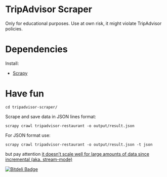 TripAdvisor Scraper
===================

Only for educational purposes.
Use at own risk, it might violate TripAdvisor policies.

# Dependencies
Install: 
* [Scrapy](http://doc.scrapy.org/en/0.20/intro/install.html)


# Have fun
```shell
cd tripadvisor-scraper/
```

Scrape and save data in JSON lines format:
```shell
scrapy crawl tripadvisor-restaurant -o output/result.json
```

For JSON format use:
```shell
scrapy crawl tripadvisor-restaurant -o output/result.json -t json
```
but pay attention [it doesn’t scale well for large amounts of data since incremental (aka. stream-mode)](https://scrapy.readthedocs.org/en/latest/topics/exporters.html#json-with-large-data)


[![Bitdeli Badge](https://d2weczhvl823v0.cloudfront.net/magic890/tripadvisor-scraper/trend.png)](https://bitdeli.com/free "Bitdeli Badge")